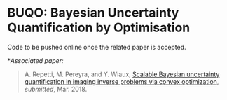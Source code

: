 # BUQO: Bayesian Uncertainty Quantification by Optimisation 
Code to be pushed online once the related paper is accepted.

**Associated paper:*
> A. Repetti, M. Pereyra, and Y. Wiaux, <a href="https://arxiv.org/abs/1803.00889">Scalable Bayesian uncertainty quantification in imaging inverse problems via convex optimization</a>, <i>submitted</i>, Mar. 2018.
